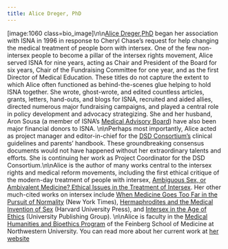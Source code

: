 ```yaml
---
title: Alice Dreger, PhD
---
```


[image:1060 class=bio_image]\n\n[Alice Dreger,PhD][1] began her association with <span class="caps">ISNA</span> in 1996 in response to Cheryl Chase’s request for help changing the medical treatment of people born with intersex. One of the few non-intersex people to become a pillar of the intersex rights movement, Alice served <span class="caps">ISNA</span> for nine years, acting as Chair and President of the Board for six years, Chair of the Fundraising Committee for one year, and as the first Director of Medical Education. These titles do not capture the extent to which Alice often functioned as behind-the-scenes glue helping to hold <span class="caps">ISNA</span> together. She wrote, ghost-wrote, and edited countless articles, grants, letters, hand-outs, and blogs for <span class="caps">ISNA</span>, recruited and aided allies, directed numerous major fundraising campaigns, and played a central role in policy development and advocacy strategizing. She and her husband, Aron Sousa (a member of <span class="caps">ISNA</span>’s [Medical Advisory Board][2]) have also been major financial donors to <span class="caps">ISNA</span>. \n\nPerhaps most importantly, Alice acted as project manager and editor-in-chief for the [<span class="caps">DSD</span> Consortium’s][3] clinical guidelines and parents’ handbook. These groundbreaking consensus documents would not have happened without her extraordinary talents and efforts. She is continuing her work as Project Coordinator for the <span class="caps">DSD</span> Consortium.\n\nAlice is the author of many works central to the intersex rights and medical reform movements, including the first ethical critique of the modern-day treatment of people with intersex, [Ambiguous Sex, or Ambivalent Medicine? Ethical Issues in the Treatment of Intersex][4]. Her other much-cited works on intersex include [When Medicine Goes Too Far in the Pursuit of Normality][5] (New York Times), [Hermaphrodites and the Medical Invention of Sex][6] (Harvard University Press), and [Intersex in the Age of Ethics][7] (University Publishing Group). \n\nAlice is faculty in the [Medical Humanities and Bioethics Program][8] of the Feinberg School of Medicine at Northwestern University. You can read more about her current work at [her website][9]

 [1]: http://www.alicedreger.com
 [2]: http://www.isna.org/about/medicalboard/
 [3]: http://www.dsdguidelines.org
 [4]: http://isna.org/articles/ambivalent_medicine
 [5]: http://www.nytimes.com/library/national/science/072898sci-essay.html
 [6]: http://www.alicedreger.com/reviews/invention
 [7]: http://www.isna.org/books/ageofethics
 [8]: http://www.medschool.northwestern.edu/mhb/
 [9]: http://www.alicedreger.com.\n